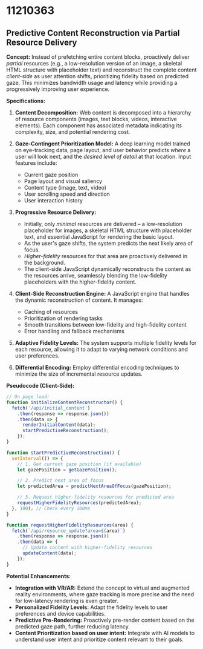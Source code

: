 # 11210363

## Predictive Content Reconstruction via Partial Resource Delivery

**Concept:** Instead of prefetching entire content blocks, proactively deliver *partial* resources (e.g., a low-resolution version of an image, a skeletal HTML structure with placeholder text) and reconstruct the complete content *client-side* as user attention shifts, prioritizing fidelity based on predicted gaze. This minimizes bandwidth usage and latency while providing a progressively improving user experience.

**Specifications:**

1.  **Content Decomposition:** Web content is decomposed into a hierarchy of resource components (images, text blocks, videos, interactive elements). Each component has associated metadata indicating its complexity, size, and potential rendering cost.

2.  **Gaze-Contingent Prioritization Model:** A deep learning model trained on eye-tracking data, page layout, and user behavior predicts *where* a user will look next, and the *desired level of detail* at that location. Input features include:
    *   Current gaze position
    *   Page layout and visual saliency
    *   Content type (image, text, video)
    *   User scrolling speed and direction
    *   User interaction history

3.  **Progressive Resource Delivery:**
    *   Initially, only *minimal* resources are delivered – a low-resolution placeholder for images, a skeletal HTML structure with placeholder text, and essential JavaScript for rendering the basic layout.
    *   As the user's gaze shifts, the system predicts the next likely area of focus.
    *   *Higher-fidelity* resources for that area are proactively delivered in the background.
    *   The client-side JavaScript dynamically reconstructs the content as the resources arrive, seamlessly blending the low-fidelity placeholders with the higher-fidelity content.

4.  **Client-Side Reconstruction Engine:** A JavaScript engine that handles the dynamic reconstruction of content. It manages:
    *   Caching of resources
    *   Prioritization of rendering tasks
    *   Smooth transitions between low-fidelity and high-fidelity content
    *   Error handling and fallback mechanisms

5.  **Adaptive Fidelity Levels:** The system supports multiple fidelity levels for each resource, allowing it to adapt to varying network conditions and user preferences.

6.  **Differential Encoding:** Employ differential encoding techniques to minimize the size of incremental resource updates.

**Pseudocode (Client-Side):**

```javascript
// On page load:
function initializeContentReconstructor() {
  fetch('/api/initial_content')
    .then(response => response.json())
    .then(data => {
      renderInitialContent(data);
      startPredictiveReconstruction();
    });
}

function startPredictiveReconstruction() {
  setInterval(() => {
    // 1. Get current gaze position (if available)
    let gazePosition = getGazePosition();

    // 2. Predict next area of focus
    let predictedArea = predictNextAreaOfFocus(gazePosition);

    // 3. Request higher-fidelity resources for predicted area
    requestHigherFidelityResources(predictedArea);
  }, 100); // Check every 100ms
}

function requestHigherFidelityResources(area) {
  fetch(`/api/resource_update?area=${area}`)
    .then(response => response.json())
    .then(data => {
      // Update content with higher-fidelity resources
      updateContent(data);
    });
}
```

**Potential Enhancements:**

*   **Integration with VR/AR:** Extend the concept to virtual and augmented reality environments, where gaze tracking is more precise and the need for low-latency rendering is even greater.
*   **Personalized Fidelity Levels:** Adapt the fidelity levels to user preferences and device capabilities.
*   **Predictive Pre-Rendering:** Proactively pre-render content based on the predicted gaze path, further reducing latency.
* **Content Prioritization based on user intent:** Integrate with AI models to understand user intent and prioritize content relevant to their goals.